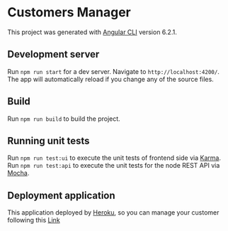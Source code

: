 # Customers Manager

This project was generated with [Angular CLI](https://github.com/angular/angular-cli) version 6.2.1.

## Development server

Run `npm run start` for a dev server. Navigate to `http://localhost:4200/`. The app will automatically reload if you change any of the source files.

## Build

Run `npm run build` to build the project. 

## Running unit tests

Run `npm run test:ui` to execute the unit tests of frontend side via [Karma](https://karma-runner.github.io).
Run `npm run test:api` to execute the unit tests for the node REST API via [Mocha](https://mochajs.org).

## Deployment application

This application deployed by [Heroku](https://heroku.com), so you can manage your customer following this [Link](https://webtrekk-customer-app.herokuapp.com)


